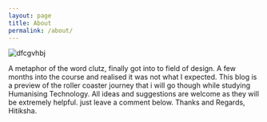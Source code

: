 ```yaml
---
layout: page
title: About
permalink: /about/
---
```

![dfcgvhbj](https://user-images.githubusercontent.com/36836452/37323901-74fc9870-26ac-11e8-893f-19d2ef3e810f.jpg)

A metaphor of the word clutz, finally got into to field of design. A few months into the course and realised it was not what I expected. This blog is a preview of the roller coaster journey that i will go though while studying Humanising Technology. All ideas and suggestions are welcome as they will be extremely helpful. just leave a comment below.
Thanks and Regards,
Hitiksha.
